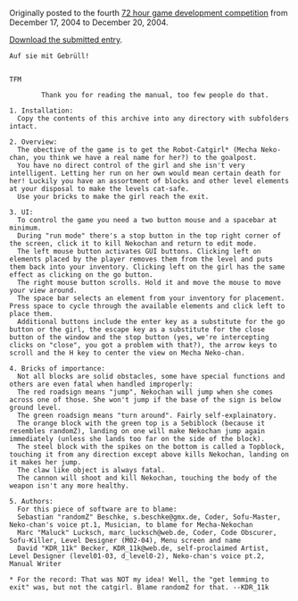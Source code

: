 Originally posted to the fourth [72 hour game development competition](https://github.com/featherless/72hourgdc)
from December 17, 2004 to December 20, 2004.

[Download the submitted entry](https://github.com/72hourgdc-2004-december/aufsie/archive/submission.zip).

    Auf sie mit Gebrüll!


    TFM

            Thank you for reading the manual, too few people do that.

    1. Installation:
      Copy the contents of this archive into any directory with subfolders intact.

    2. Overview:
      The obective of the game is to get the Robot-Catgirl* (Mecha Neko-chan, you think we have a real name for her?) to the goalpost.
      You have no direct control of the girl and she isn't very intelligent. Letting her run on her own would mean certain death for her! Luckily you have an assortment of blocks and other level elements at your disposal to make the levels cat-safe.
      Use your bricks to make the girl reach the exit.

    3. UI:
      To control the game you need a two button mouse and a spacebar at minimum.
      During "run mode" there's a stop button in the top right corner of the screen, click it to kill Nekochan and return to edit mode.
      The left mouse button activates GUI buttons. Clicking left on elements placed by the player removes them from the level and puts them back into your inventory. Clicking left on the girl has the same effect as clicking on the go button.
      The right mouse button scrolls. Hold it and move the mouse to move your view around.
      The space bar selects an element from your inventory for placement. Press space to cycle through the available elements and click left to place them.
      Additional buttons include the enter key as a substitute for the go button or the girl, the escape key as a substitute for the close button of the window and the stop button (yes, we're intercepting clicks on "close", you got a problem with that?), the arrow keys to scroll and the H key to center the view on Mecha Neko-chan.

    4. Bricks of importance:
      Not all blocks are solid obstacles, some have special functions and others are even fatal when handled improperly:
      The red roadsign means "jump", Nekochan will jump when she comes across one of those. She won't jump if the base of the sign is below ground level.
      The green roadsign means "turn around". Fairly self-explainatory.
      The orange block with the green top is a Sebiblock (because it resembles randomZ), landing on one will make Nekochan jump again immediately (unless she lands too far on the side of the block).
      The steel block with the spikes on the bottom is called a Topblock, touching it from any direction except above kills Nekochan, landing on it makes her jump.
      The claw like object is always fatal.
      The cannon will shoot and kill Nekochan, touching the body of the weapon isn't any more healthy.

    5. Authors:
      For this piece of software are to blame:
      Sebastian "randomZ" Beschke, s.beschke@gmx.de, Coder, Sofu-Master, Neko-chan's voice pt.1, Musician, to blame for Mecha-Nekochan
      Marc "Maluck" Lucksch, marc_lucksch@web.de, Coder, Code Obscurer, Sofu-Killer, Level Designer (M02-04), Menu screen and name
      David "KDR_11k" Becker, KDR_11k@web.de, self-proclaimed Artist, Level Designer (level01-03, d_level0-2), Neko-chan's voice pt.2, Manual Writer

    * For the record: That was NOT my idea! Well, the "get lemming to exit" was, but not the catgirl. Blame randomZ for that. --KDR_11k
